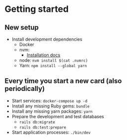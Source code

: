# Getting started
## New setup
- Install development dependencies
  - Docker
  - nvm:
    - [Installation docs](https://github.com/nvm-sh/nvm#install--update-script)
  - node: `nvm install $(cat .nvmrc)`
  - Yarn: `npm install --global yarn`

## Every time you start a new card (also periodically)
- Start services: `docker-compose up -d`
- Install any missing Ruby gems: `bundle`
- Install any missing yarn packages: `yarn`
- Prepare the development and test databases
  - `rails db:migrate`
  - `rails db:test:prepare`
- Start application processes: `./bin/dev`
